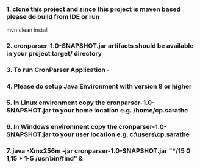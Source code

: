 ### 1. clone this project and since this project is maven based please do build from IDE or run
mvn clean install

### 2. cronparser-1.0-SNAPSHOT.jar artifacts should be available in your project target/ directory

### 3. To run CronParser Application -

### 4. Please do setup Java Environment with version 8 or higher 

### 5. In Linux environment copy the cronparser-1.0-SNAPSHOT.jar to your home location e.g. /home/cp.sarathe

### 6. In Windows environment copy the cronparser-1.0-SNAPSHOT.jar to your user location e.g. c:\users\cp.sarathe

### 7. java -Xmx256m -jar cronparser-1.0-SNAPSHOT.jar "*/15 0 1,15 * 1-5 /usr/bin/find" &
